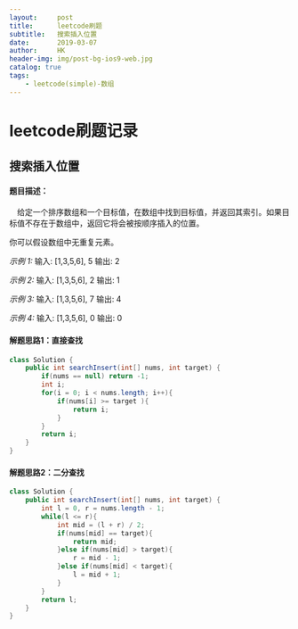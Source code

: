 ```yaml
---
layout:     post
title:      leetcode刷题
subtitle:   搜索插入位置
date:       2019-03-07
author:     HK
header-img: img/post-bg-ios9-web.jpg
catalog: true
tags:
    - leetcode(simple)-数组
---
```

# leetcode刷题记录
## 搜索插入位置

#### 题目描述：
　给定一个排序数组和一个目标值，在数组中找到目标值，并返回其索引。如果目标值不存在于数组中，返回它将会被按顺序插入的位置。

你可以假设数组中无重复元素。

*示例 1:*
输入: [1,3,5,6], 5
输出: 2<br>

*示例 2:*
输入: [1,3,5,6], 2
输出: 1<br>

*示例 3:*
输入: [1,3,5,6], 7
输出: 4<br>

*示例 4:*
输入: [1,3,5,6], 0
输出: 0

#### 解题思路1：直接查找
``` java
class Solution {
    public int searchInsert(int[] nums, int target) {
        if(nums == null) return -1;
        int i;
        for(i = 0; i < nums.length; i++){
            if(nums[i] >= target ){
                return i;
            }
        }
        return i;
    }
}
```

#### 解题思路2：二分查找
``` java
class Solution {
    public int searchInsert(int[] nums, int target) {
        int l = 0, r = nums.length - 1;
        while(l <= r){
            int mid = (l + r) / 2;
            if(nums[mid] == target){
                return mid;
            }else if(nums[mid] > target){
                r = mid - 1;
            }else if(nums[mid] < target){
                l = mid + 1;
            }
        }
        return l;
    }
}
```
